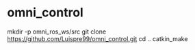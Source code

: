 # omni_control

mkdir -p omni_ros_ws/src
git clone https://github.com/Luispre99/omni_control.git
cd ..
catkin_make
